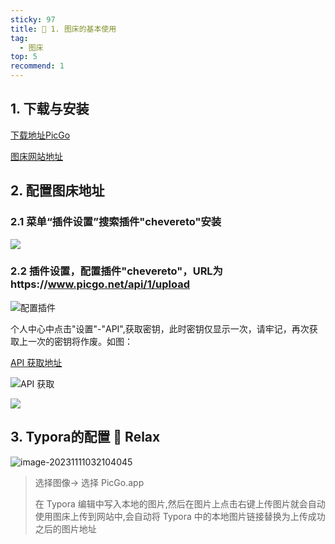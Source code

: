 ```yaml
---
sticky: 97
title: 😤 1. 图床的基本使用
tag:
  - 图床
top: 5
recommend: 1
---
```


## 1. 下载与安装

[下载地址PicGo](https://github.com/Molunerfinn/PicGo/releases )

[图床网站地址](https://www.picgo.net)

## 2. 配置图床地址

### 2.1 菜单“插件设置”搜索插件"chevereto"安装

![](https://img.picgo.net/2022/04/16/20220416203220.png)

### 2.2 插件设置，配置插件"chevereto"，URL为https://www.picgo.net/api/1/upload

![配置插件](https://img.picgo.net/2022/04/16/20220416205823.png)

个人中心中点击"设置"-"API",获取密钥，此时密钥仅显示一次，请牢记，再次获取上一次的密钥将作废。如图：

[API 获取地址](https://www.picgo.net/settings/api)

![API 获取](https://img.picgo.net/2022/04/16/20220416210626.png)

![](https://img.picgo.net/2022/04/16/20220416211752.png)

## 3. Typora的配置 🥳 Relax

![image-20231111032104045](https://img.picgo.net/2023/11/11/image-20231111032104045d8c7b3282a6ae5d0.png)

> 选择图像-> 选择 PicGo.app
>
> 在 Typora 编辑中写入本地的图片,然后在图片上点击右键上传图片就会自动使用图床上传到网站中,会自动将 Typora 中的本地图片链接替换为上传成功之后的图片地址 
